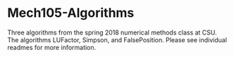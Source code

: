 # Mech105-Algorithms
Three algorithms from the spring 2018 numerical methods class at CSU. The algorithms LUFactor, Simpson, and FalsePosition. Please see individual readmes for more information. 
